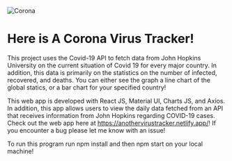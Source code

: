 ![Corona](https://user-images.githubusercontent.com/55815393/89497191-b74ff100-d770-11ea-977e-20713bef20b9.gif)

# Here is A Corona Virus Tracker!
This project uses the Covid-19 API to fetch data from John Hopkins University on the current situation of Covid 19 for every major country.  In addition, this data is primarily on the statistics on the number of infected, recovered, and deaths. You can either see the graph a line chart of the global statics, or a bar chart for your specified country!


This web app is developed with React JS, Material UI,  Charts JS, and Axios.   In addition, this app allows users to view the daily data fetched from an API that receives information from John Hopkins regarding COVID-19 cases.  Check out the web app here at https://anothervirustracker.netlify.app/!  If you encounter a bug please let me know with an issue!


To run this program run npm install and then npm start on your local machine!

